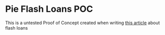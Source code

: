 # Pie Flash Loans POC

This is a untested Proof of Concept created when writing [this article](https://medium.com/piedao/flash-loans-a-secure-and-generic-approach-e9adf344cc8b) about flash loans

